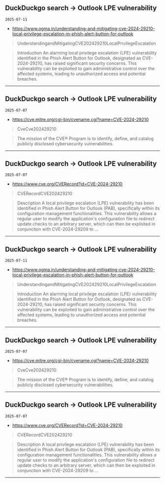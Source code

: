 ## DuckDuckgo search -> Outlook LPE vulnerability
`2025-07-11`

* https://www.ogma.in/understanding-and-mitigating-cve-2024-29210-local-privilege-escalation-in-phish-alert-button-for-outlook

<blockquote>
 UnderstandingandMitigatingCVE202429210LocalPrivilegeEscalation
</blockquote>
<blockquote>
Introduction An alarming local privilege escalation (LPE) vulnerability identified in the Phish Alert Button for Outlook, designated as CVE-2024-29210, has raised significant security concerns. This vulnerability can be exploited to gain administrative control over the affected systems, leading to unauthorized access and potential breaches.
</blockquote>

---

## DuckDuckgo search -> Outlook LPE vulnerability
`2025-07-07`

* https://cve.mitre.org/cgi-bin/cvename.cgi?name=CVE-2024-29210

<blockquote>
 CveCve202429210
</blockquote>
<blockquote>
The mission of the CVE® Program is to identify, define, and catalog publicly disclosed cybersecurity vulnerabilities.
</blockquote>

---

## DuckDuckgo search -> Outlook LPE vulnerability
`2025-07-07`

* https://www.cve.org/CVERecord?id=CVE-2024-29210

<blockquote>
 CVERecordCVE202429210
</blockquote>
<blockquote>
Description A local privilege escalation (LPE) vulnerability has been identified in Phish Alert Button for Outlook (PAB), specifically within its configuration management functionalities. This vulnerability allows a regular user to modify the application's configuration file to redirect update checks to an arbitrary server, which can then be exploited in conjunction with CVE-2024-29209 to ...
</blockquote>

---

## DuckDuckgo search -> Outlook LPE vulnerability
`2025-07-11`

* https://www.ogma.in/understanding-and-mitigating-cve-2024-29210-local-privilege-escalation-in-phish-alert-button-for-outlook

<blockquote>
 UnderstandingandMitigatingCVE202429210LocalPrivilegeEscalation
</blockquote>
<blockquote>
Introduction An alarming local privilege escalation (LPE) vulnerability identified in the Phish Alert Button for Outlook, designated as CVE-2024-29210, has raised significant security concerns. This vulnerability can be exploited to gain administrative control over the affected systems, leading to unauthorized access and potential breaches.
</blockquote>

---

## DuckDuckgo search -> Outlook LPE vulnerability
`2025-07-07`

* https://cve.mitre.org/cgi-bin/cvename.cgi?name=CVE-2024-29210

<blockquote>
 CveCve202429210
</blockquote>
<blockquote>
The mission of the CVE® Program is to identify, define, and catalog publicly disclosed cybersecurity vulnerabilities.
</blockquote>

---

## DuckDuckgo search -> Outlook LPE vulnerability
`2025-07-07`

* https://www.cve.org/CVERecord?id=CVE-2024-29210

<blockquote>
 CVERecordCVE202429210
</blockquote>
<blockquote>
Description A local privilege escalation (LPE) vulnerability has been identified in Phish Alert Button for Outlook (PAB), specifically within its configuration management functionalities. This vulnerability allows a regular user to modify the application's configuration file to redirect update checks to an arbitrary server, which can then be exploited in conjunction with CVE-2024-29209 to ...
</blockquote>

---

